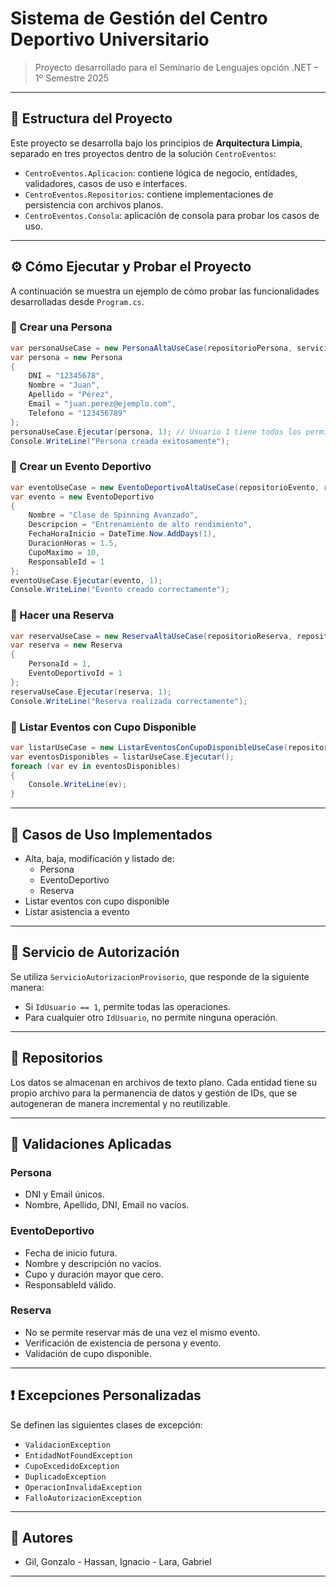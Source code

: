 # Sistema de Gestión del Centro Deportivo Universitario

> Proyecto desarrollado para el Seminario de Lenguajes opción .NET – 1º Semestre 2025

---

## 📂 Estructura del Proyecto

Este proyecto se desarrolla bajo los principios de **Arquitectura Limpia**, separado en tres proyectos dentro de la solución `CentroEventos`:

- `CentroEventos.Aplicacion`: contiene lógica de negocio, entidades, validadores, casos de uso e interfaces.
- `CentroEventos.Repositorios`: contiene implementaciones de persistencia con archivos planos.
- `CentroEventos.Consola`: aplicación de consola para probar los casos de uso.

---

## ⚙️ Cómo Ejecutar y Probar el Proyecto

A continuación se muestra un ejemplo de cómo probar las funcionalidades desarrolladas desde `Program.cs`.

### 🔹 Crear una Persona

```csharp
var personaUseCase = new PersonaAltaUseCase(repositorioPersona, servicioAutorizacion);
var persona = new Persona
{
    DNI = "12345678",
    Nombre = "Juan",
    Apellido = "Pérez",
    Email = "juan.perez@ejemplo.com",
    Telefono = "123456789"
};
personaUseCase.Ejecutar(persona, 1); // Usuario 1 tiene todos los permisos
Console.WriteLine("Persona creada exitosamente");
```

### 🔹 Crear un Evento Deportivo

```csharp
var eventoUseCase = new EventoDeportivoAltaUseCase(repositorioEvento, repositorioPersona, servicioAutorizacion);
var evento = new EventoDeportivo
{
    Nombre = "Clase de Spinning Avanzado",
    Descripcion = "Entrenamiento de alto rendimiento",
    FechaHoraInicio = DateTime.Now.AddDays(1),
    DuracionHoras = 1.5,
    CupoMaximo = 10,
    ResponsableId = 1
};
eventoUseCase.Ejecutar(evento, 1);
Console.WriteLine("Evento creado correctamente");
```

### 🔹 Hacer una Reserva

```csharp
var reservaUseCase = new ReservaAltaUseCase(repositorioReserva, repositorioEvento, repositorioPersona, servicioAutorizacion);
var reserva = new Reserva
{
    PersonaId = 1,
    EventoDeportivoId = 1
};
reservaUseCase.Ejecutar(reserva, 1);
Console.WriteLine("Reserva realizada correctamente");
```

### 🔹 Listar Eventos con Cupo Disponible

```csharp
var listarUseCase = new ListarEventosConCupoDisponibleUseCase(repositorioEvento, repositorioReserva);
var eventosDisponibles = listarUseCase.Ejecutar();
foreach (var ev in eventosDisponibles)
{
    Console.WriteLine(ev);
}
```

---

## 🧪 Casos de Uso Implementados

- Alta, baja, modificación y listado de:
  - Persona
  - EventoDeportivo
  - Reserva
- Listar eventos con cupo disponible
- Listar asistencia a evento

---

## 🔐 Servicio de Autorización

Se utiliza `ServicioAutorizacionProvisorio`, que responde de la siguiente manera:

- Si `IdUsuario == 1`, permite todas las operaciones.
- Para cualquier otro `IdUsuario`, no permite ninguna operación.

---

## 💾 Repositorios

Los datos se almacenan en archivos de texto plano. Cada entidad tiene su propio archivo para la permanencia de datos y gestión de IDs, que se autogeneran de manera incremental y no reutilizable.

---

## 🧱 Validaciones Aplicadas

### Persona
- DNI y Email únicos.
- Nombre, Apellido, DNI, Email no vacíos.

### EventoDeportivo
- Fecha de inicio futura.
- Nombre y descripción no vacíos.
- Cupo y duración mayor que cero.
- ResponsableId válido.

### Reserva
- No se permite reservar más de una vez el mismo evento.
- Verificación de existencia de persona y evento.
- Validación de cupo disponible.

---

## ❗ Excepciones Personalizadas

Se definen las siguientes clases de excepción:

- `ValidacionException`
- `EntidadNotFoundException`
- `CupoExcedidoException`
- `DuplicadoException`
- `OperacionInvalidaException`
- `FalloAutorizacionException`

---

## 👥 Autores

- Gil, Gonzalo - Hassan, Ignacio - Lara, Gabriel

---
